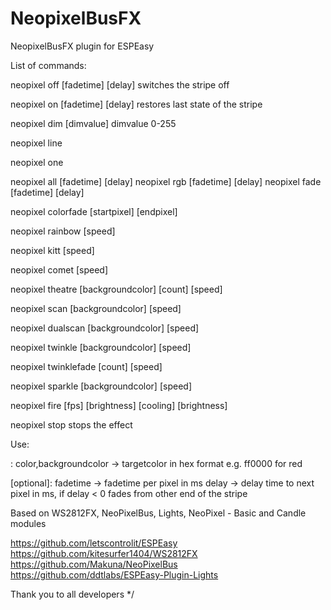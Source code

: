 # NeopixelBusFX
NeopixelBusFX plugin for ESPEasy

List of commands:

neopixel off [fadetime] [delay]
	switches the stripe off

neopixel on [fadetime] [delay]
	restores last state of the stripe

neopixel dim [dimvalue]
	dimvalue 0-255

neopixel line <startpixel> <endpixel> <color>

neopixel one <pixel> <color>

neopixel all <color> [fadetime] [delay]
neopixel rgb <color> [fadetime] [delay]
neopixel fade <color> [fadetime] [delay]

neopixel colorfade <startcolor> <endcolor> [startpixel] [endpixel]

neopixel rainbow [speed]

neopixel kitt <color> [speed]

neopixel comet <color> [speed]

neopixel theatre <color> [backgroundcolor] [count] [speed]

neopixel scan <color> [backgroundcolor] [speed]

neopixel dualscan <color> [backgroundcolor] [speed]

neopixel twinkle <color> [backgroundcolor] [speed]

neopixel twinklefade <color> [count] [speed]

neopixel sparkle <color> [backgroundcolor] [speed]

neopixel fire [fps] [brightness] [cooling] [brightness]

neopixel stop
	stops the effect

Use:

<needed>:
color,backgroundcolor -> targetcolor in hex format e.g. ff0000 for red

[optional]:
fadetime ->  fadetime per pixel in ms
delay ->  delay time to next pixel in ms, if delay < 0 fades from other end of the stripe


Based on WS2812FX, NeoPixelBus, Lights, NeoPixel - Basic and Candle modules

https://github.com/letscontrolit/ESPEasy
https://github.com/kitesurfer1404/WS2812FX
https://github.com/Makuna/NeoPixelBus
https://github.com/ddtlabs/ESPEasy-Plugin-Lights

Thank you to all developers
*/
